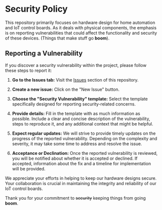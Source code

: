 # Security Policy

This repository primarily focuses on hardware design for home automation and IoT control boards. As it deals with physical components, the emphasis is on reporting vulnerabilities that could affect the functionality and security of these devices. (Things that make stuff go **boom**).

## Reporting a Vulnerability

If you discover a security vulnerability within the project, please follow these steps to report it:

1. **Go to the Issues tab:** Visit the [Issues](https://github.com/enriquewph/esp-map/issues) section of this repository.

2. **Create a new issue:** Click on the "New Issue" button.

3. **Choose the "Security Vulnerability" template:** Select the template specifically designed for reporting security-related concerns.

4. **Provide details:** Fill in the template with as much information as possible. Include a clear and concise description of the vulnerability, steps to reproduce it, and any additional context that might be helpful.

5. **Expect regular updates:** We will strive to provide timely updates on the progress of the reported vulnerability. Depending on the complexity and severity, it may take some time to address and resolve the issue.

6. **Acceptance or Declination:** Once the reported vulnerability is reviewed, you will be notified about whether it is accepted or declined. If accepted, information about the fix and a timeline for implementation will be provided.

We appreciate your efforts in helping to keep our hardware designs secure. Your collaboration is crucial in maintaining the integrity and reliability of our IoT control boards.

Thank you for your commitment to ~~security~~ keeping things from going **boom**.
